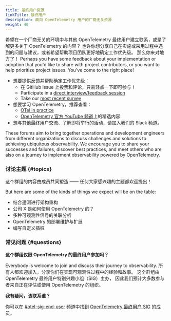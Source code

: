 ```yaml
---
title: 最终用户资源
linkTitle: 最终用户
description: 面向 OpenTelemetry 用户的厂商无关资源
weight: 40
---
```


希望在一个厂商无关的环境中与其他 OpenTelemetry 最终用户建立联系，或是了解更多关于 OpenTelemetry 的内容？
也许你想分享自己在实施或采用过程中遇到的问题与建议，或者希望帮助项目团队更好地确定工作优先级。
那么你来对地方了！ Perhaps you have some feedback
about your implementation or adoption that you'd like to share with project
contributors, or you want to help prioritize project issues. You've come to the
right place!

- 想要提供反馈并帮助确定工作优先级：
  - 在 GitHub Issue 上投票和评论，只需轻点一下即可参与！
  - Participate in a [direct interview/feedback session](interviews-feedback/)
  - Take our [most recent survey](feedback-survey/)
- 想要学习 OpenTelemetry，推荐查看：
  - [OTel in practice](otel-in-practice/)
  - [OpenTelemetry 官方 YouTube 频道](https://www.youtube.com/@otel-official)上的精选内容
- 想与其他最终用户交流、了解即将举行的活动，请加入我们的 Slack 频道。

These forums aim to bring together operations and development engineers from
different organizations to discuss challenges and solutions to achieving
ubiquitous observability. We encourage you to share your successes and failures,
discover best practices, and meet others who are also on a journey to implement
observability powered by OpenTelemetry.

### 讨论主题 {#topics}

这个群组的内容由成员共同塑造 —— 任何大家感兴趣的主题都欢迎提出！

But here are some of the kinds of things we expect will be on the table:

- 结合遥测进行架构重构
- 公司 X 是如何使用 OpenTelemetry 的？
- 多种可观测性信号的关联分析
- OpenTelemetry 的部署维护与扩展
- 编写自定义插桩

### 常见问题 {#questions}

**这个群组仅限 OpenTelemetry 的最终用户参加吗？**

Everybody is welcome to join and discuss their journey to observability. 所有人都欢迎加入，分享你们在实现可观测性过程中的经验和故事。
这个群组由 OpenTelemetry 最终用户特别兴趣小组（SIG）主办，
因此我们预计大多数参与者来自正在评估或使用 OpenTelemetry 的组织。

**我有疑问，该联系谁？**

你可以在 [#otel-sig-end-user](https://cloud-native.slack.com/archives/C01RT3MSWGZ) 频道中找到
[OpenTelemetry 最终用户 SIG](https://github.com/open-telemetry/sig-end-user) 的成员。
